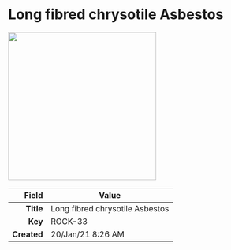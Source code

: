 # Long fibred chrysotile Asbestos



<img height="300px" src="10057.jpg"/>

|       Field | Value                   |
|------------:|-------------------------|
|   **Title** | Long fibred chrysotile Asbestos |
|     **Key** | ROCK-33 |
| **Created** | 20/Jan/21 8:26 AM |
        